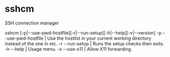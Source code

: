 # sshcm
SSH connection manager

sshcm [-p|--use-pwd-hostfile][-r|--run-setup][-h|--help][-v|--version]
-p --use-pwd-hostfile | Use the hostlist in your current working directory instead of the one in etc.
-r --run-setup | Runs the setup checks then exits.
-h --help | Usage menu.
-x --use-x11 | Allow X11 forwarding.


